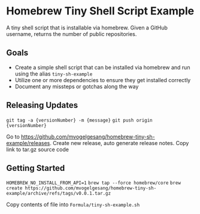 # Homebrew Tiny Shell Script Example

A tiny shell script that is installable via homebrew. Given a GitHub username, returns the number of public repositories.

## Goals

- Create a simple shell script that can be installed via homebrew and run using the alias `tiny-sh-example`
- Utilize one or more dependencies to ensure they get installed correctly
- Document any missteps or gotchas along the way

## Releasing Updates

`git tag -a {versionNumber} -m {message}`
`git push origin {versionNumber}`

Go to https://github.com/mvogelgesang/homebrew-tiny-sh-example/releases. 
Create new release, auto generate release notes.
Copy link to tar.gz source code

## Getting Started

`HOMEBREW_NO_INSTALL_FROM_API=1`
`brew tap --force homebrew/core`
`brew create https://github.com/mvogelgesang/homebrew-tiny-sh-example/archive/refs/tags/v0.0.1.tar.gz`

Copy contents of file into `Formula/tiny-sh-example.sh`
